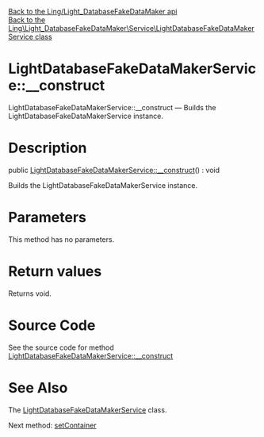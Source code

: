 [Back to the Ling/Light_DatabaseFakeDataMaker api](https://github.com/lingtalfi/Light_DatabaseFakeDataMaker/blob/master/doc/api/Ling/Light_DatabaseFakeDataMaker.md)<br>
[Back to the Ling\Light_DatabaseFakeDataMaker\Service\LightDatabaseFakeDataMakerService class](https://github.com/lingtalfi/Light_DatabaseFakeDataMaker/blob/master/doc/api/Ling/Light_DatabaseFakeDataMaker/Service/LightDatabaseFakeDataMakerService.md)


LightDatabaseFakeDataMakerService::__construct
================



LightDatabaseFakeDataMakerService::__construct — Builds the LightDatabaseFakeDataMakerService instance.




Description
================


public [LightDatabaseFakeDataMakerService::__construct](https://github.com/lingtalfi/Light_DatabaseFakeDataMaker/blob/master/doc/api/Ling/Light_DatabaseFakeDataMaker/Service/LightDatabaseFakeDataMakerService/__construct.md)() : void




Builds the LightDatabaseFakeDataMakerService instance.




Parameters
================

This method has no parameters.


Return values
================

Returns void.








Source Code
===========
See the source code for method [LightDatabaseFakeDataMakerService::__construct](https://github.com/lingtalfi/Light_DatabaseFakeDataMaker/blob/master/Service/LightDatabaseFakeDataMakerService.php#L45-L48)


See Also
================

The [LightDatabaseFakeDataMakerService](https://github.com/lingtalfi/Light_DatabaseFakeDataMaker/blob/master/doc/api/Ling/Light_DatabaseFakeDataMaker/Service/LightDatabaseFakeDataMakerService.md) class.

Next method: [setContainer](https://github.com/lingtalfi/Light_DatabaseFakeDataMaker/blob/master/doc/api/Ling/Light_DatabaseFakeDataMaker/Service/LightDatabaseFakeDataMakerService/setContainer.md)<br>

